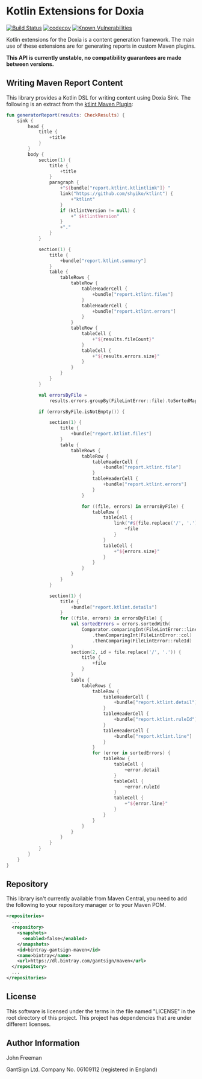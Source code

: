 # Kotlin Extensions for Doxia

[![Build Status](https://travis-ci.com/gantsign/doxia-sink-api-ktx.svg?branch=master)](https://travis-ci.com/gantsign/doxia-sink-api-ktx)
[![codecov](https://codecov.io/gh/gantsign/doxia-sink-api-ktx/branch/master/graph/badge.svg)](https://codecov.io/gh/gantsign/doxia-sink-api-ktx)
[![Known Vulnerabilities](https://snyk.io/test/github/gantsign/doxia-sink-api-ktx/badge.svg)](https://snyk.io/test/github/gantsign/doxia-sink-api-ktx)

Kotlin extensions for the Doxia is a content generation framework. The main use
of these extensions are for generating reports in custom Maven plugins.

**This API is currently unstable, no compatibility guarantees are made between versions.**

## Writing Maven Report Content

This library provides a Kotlin DSL for writing content using Doxia Sink. The
following is an extract from the [ktlint Maven Plugin](https://github.com/gantsign/ktlint-maven-plugin/blob/master/src/main/kotlin/com/github/gantsign/maven/plugin/ktlint/internal/KtlintReportGenerator.kt):


```kotlin
fun generatorReport(results: CheckResults) {
    sink {
        head {
            title {
                +title
            }
        }
        body {
            section(1) {
                title {
                    +title
                }
                paragraph {
                    +"${bundle["report.ktlint.ktlintlink"]} "
                    link("https://github.com/shyiko/ktlint") {
                        +"ktlint"
                    }
                    if (ktlintVersion != null) {
                        +" $ktlintVersion"
                    }
                    +"."
                }
            }

            section(1) {
                title {
                    +bundle["report.ktlint.summary"]
                }
                table {
                    tableRows {
                        tableRow {
                            tableHeaderCell {
                                +bundle["report.ktlint.files"]
                            }
                            tableHeaderCell {
                                +bundle["report.ktlint.errors"]
                            }
                        }
                        tableRow {
                            tableCell {
                                +"${results.fileCount}"
                            }
                            tableCell {
                                +"${results.errors.size}"
                            }
                        }
                    }
                }
            }

            val errorsByFile =
                results.errors.groupBy(FileLintError::file).toSortedMap()

            if (errorsByFile.isNotEmpty()) {

                section(1) {
                    title {
                        +bundle["report.ktlint.files"]
                    }
                    table {
                        tableRows {
                            tableRow {
                                tableHeaderCell {
                                    +bundle["report.ktlint.file"]
                                }
                                tableHeaderCell {
                                    +bundle["report.ktlint.errors"]
                                }
                            }

                            for ((file, errors) in errorsByFile) {
                                tableRow {
                                    tableCell {
                                        link("#${file.replace('/', '.')}") {
                                            +file
                                        }
                                    }
                                    tableCell {
                                        +"${errors.size}"
                                    }
                                }
                            }
                        }
                    }
                }

                section(1) {
                    title {
                        +bundle["report.ktlint.details"]
                    }
                    for ((file, errors) in errorsByFile) {
                        val sortedErrors = errors.sortedWith(
                            Comparator.comparingInt(FileLintError::line)
                                .thenComparingInt(FileLintError::col)
                                .thenComparing(FileLintError::ruleId)
                        )
                        section(2, id = file.replace('/', '.')) {
                            title {
                                +file
                            }
                        }
                        table {
                            tableRows {
                                tableRow {
                                    tableHeaderCell {
                                        +bundle["report.ktlint.detail"]
                                    }
                                    tableHeaderCell {
                                        +bundle["report.ktlint.ruleId"]
                                    }
                                    tableHeaderCell {
                                        +bundle["report.ktlint.line"]
                                    }
                                }
                                for (error in sortedErrors) {
                                    tableRow {
                                        tableCell {
                                            +error.detail
                                        }
                                        tableCell {
                                            +error.ruleId
                                        }
                                        tableCell {
                                            +"${error.line}"
                                        }
                                    }
                                }
                            }
                        }
                    }
                }
            }
        }
    }
}

```

Repository
----------

This library isn't currently available from Maven Central, you need to add the
following to your repository manager or to your Maven POM.

```xml
<repositories>
  ...
  <repository>
    <snapshots>
      <enabled>false</enabled>
    </snapshots>
    <id>bintray-gantsign-maven</id>
    <name>bintray</name>
    <url>https://dl.bintray.com/gantsign/maven</url>
  </repository>
  ...
</repositories>
```

License
-------

This software is licensed under the terms in the file named "LICENSE" in the
root directory of this project. This project has dependencies that are under
different licenses.

Author Information
------------------

John Freeman

GantSign Ltd.
Company No. 06109112 (registered in England)
